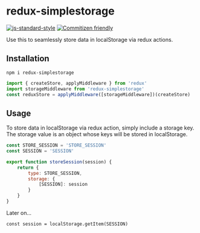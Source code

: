 # redux-simplestorage

[![js-standard-style](https://img.shields.io/badge/code%20style-standard-brightgreen.svg)](http://standardjs.com/)
[![Commitizen friendly](https://img.shields.io/badge/commitizen-friendly-brightgreen.svg)](http://commitizen.github.io/cz-cli/)

Use this to seamlessly store data in localStorage via redux actions.

## Installation
`npm i redux-simplestorage`

```javascript
import { createStore, applyMiddleware } from 'redux'
import storageMiddleware from 'redux-simplestorage'
const reduxStore = applyMiddleware([storageMiddleware])(createStore)
```

## Usage

To store data in localStorage via redux action, simply include a storage key.
The storage value is an object whose keys will be stored in localStorage.

```javascript
const STORE_SESSION = 'STORE_SESSION'
const SESSION = 'SESSION'

export function storeSession(session) {
    return {
        type: STORE_SESSION,
        storage: {
            [SESSION]: session
        }
    }
}
```

Later on...
```
const session = localStorage.getItem(SESSION)
```
